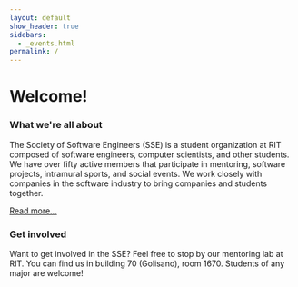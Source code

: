 ```yaml
---
layout: default
show_header: true
sidebars:
  - _events.html
permalink: /
---
```

# Welcome!

### What we&#39;re all about

The Society of Software Engineers (SSE) is a student organization at RIT composed of software engineers, computer scientists, and other students. We have over fifty active members that participate in mentoring, software projects, intramural sports, and social events. We work closely with companies in the software industry to bring companies and students together.

[Read more...](/about)

### Get involved

Want to get involved in the SSE? Feel free to stop by our mentoring lab at RIT. You can find us in building 70 (Golisano), room 1670. Students of any major are welcome!
